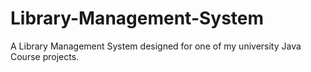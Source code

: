 # Library-Management-System
A Library Management System designed for one of my university Java Course projects.
